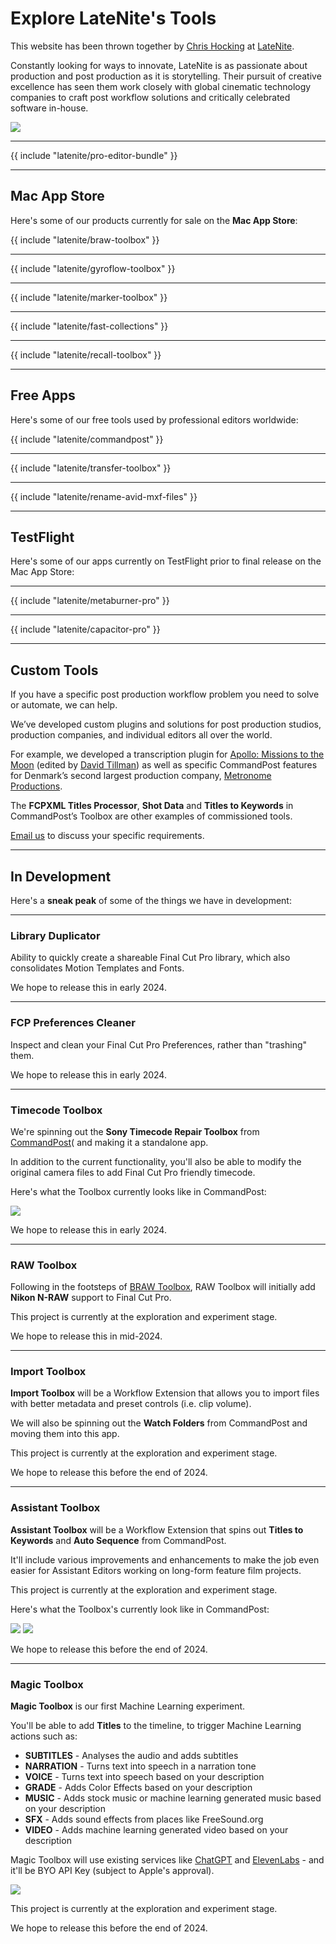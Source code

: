 # Explore LateNite's Tools

This website has been thrown together by [Chris Hocking](https://twitter.com/chrisatlatenite) at [LateNite](https://latenitefilms.com/technology).

Constantly looking for ways to innovate, LateNite is as passionate about production and post production as it is storytelling. Their pursuit of creative excellence has seen them work closely with global cinematic technology companies to craft post workflow solutions and critically celebrated software in-house.

![](/static/latenite-apps.png)

---

{{ include "latenite/pro-editor-bundle" }}

---

## Mac App Store

Here's some of our products currently for sale on the **Mac App Store**:

{{ include "latenite/braw-toolbox" }}

---

{{ include "latenite/gyroflow-toolbox" }}

---

{{ include "latenite/marker-toolbox" }}

---

{{ include "latenite/fast-collections" }}

---

{{ include "latenite/recall-toolbox" }}

---

## Free Apps

Here's some of our free tools used by professional editors worldwide:

{{ include "latenite/commandpost" }}

---

{{ include "latenite/transfer-toolbox" }}

---

{{ include "latenite/rename-avid-mxf-files" }}

---

## TestFlight

Here's some of our apps currently on TestFlight prior to final release on the Mac App Store:

---

{{ include "latenite/metaburner-pro" }}

---

{{ include "latenite/capacitor-pro" }}

---

## Custom Tools

If you have a specific post production workflow problem you need to solve or automate, we can help.

We’ve developed custom plugins and solutions for post production studios, production companies, and individual editors all over the world.

For example, we developed a transcription plugin for [Apollo: Missions to the Moon](https://www.imdb.com/title/tt9782756/) (edited by [David Tillman](https://twitter.com/davidtillman)) as well as specific CommandPost features for Denmark’s second largest production company, [Metronome Productions](https://web.archive.org/web/20220629061650/https://fcp.co/final-cut-pro/news/867-metronome-celebrate-a-documentary-series-cut-on-fcpx-with-a-birthday-cake).

The **FCPXML Titles Processor**, **Shot Data** and **Titles to Keywords** in CommandPost’s Toolbox are other examples of commissioned tools.

[Email us](mailto:support@latenitefilms.com) to discuss your specific requirements.

---

## In Development

Here's a **sneak peak** of some of the things we have in development:

---

### Library Duplicator

Ability to quickly create a shareable Final Cut Pro library, which also consolidates Motion Templates and Fonts.

We hope to release this in early 2024.

---

### FCP Preferences Cleaner

Inspect and clean your Final Cut Pro Preferences, rather than "trashing" them.

We hope to release this in early 2024.

---

### Timecode Toolbox

We're spinning out the **Sony Timecode Repair Toolbox** from [CommandPost](https://commandpost.io)( and making it a standalone app.

In addition to the current functionality, you'll also be able to modify the original camera files to add Final Cut Pro friendly timecode.

Here's what the Toolbox currently looks like in CommandPost:

![](/static/sony-timecode-repair.png)

We hope to release this in early 2024.

---

### RAW Toolbox

Following in the footsteps of [BRAW Toolbox](#braw-toolbox), RAW Toolbox will initially add **Nikon N-RAW** support to Final Cut Pro.

This project is currently at the exploration and experiment stage.

We hope to release this in mid-2024.

---

### Import Toolbox

**Import Toolbox** will be a Workflow Extension that allows you to import files with better metadata and preset controls (i.e. clip volume).

We will also be spinning out the **Watch Folders** from CommandPost and moving them into this app.

This project is currently at the exploration and experiment stage.

We hope to release this before the end of 2024.

---

### Assistant Toolbox

**Assistant Toolbox** will be a Workflow Extension that spins out **Titles to Keywords** and **Auto Sequence** from CommandPost.

It'll include various improvements and enhancements to make the job even easier for Assistant Editors working on long-form feature film projects.

This project is currently at the exploration and experiment stage.

Here's what the Toolbox's currently look like in CommandPost:

![](/static/titles-to-keywords.png)
![](/static/auto-sequence.png)

We hope to release this before the end of 2024.

---

### Magic Toolbox

**Magic Toolbox** is our first Machine Learning experiment.

You'll be able to add **Titles** to the timeline, to trigger Machine Learning actions such as:

- **SUBTITLES** - Analyses the audio and adds subtitles
- **NARRATION** - Turns text into speech in a narration tone
- **VOICE** - Turns text into speech based on your description
- **GRADE** - Adds Color Effects based on your description
- **MUSIC** - Adds stock music or machine learning generated music based on your description
- **SFX** - Adds sound effects from places like FreeSound.org
- **VIDEO** - Adds machine learning generated video based on your description

Magic Toolbox will use existing services like [ChatGPT](https://chat.openai.com) and [ElevenLabs](https://beta.elevenlabs.io) - and it'll be BYO API Key (subject to Apple's approval).

![](/static/magic-toolbox.jpg)

This project is currently at the exploration and experiment stage.

We hope to release this before the end of 2024.